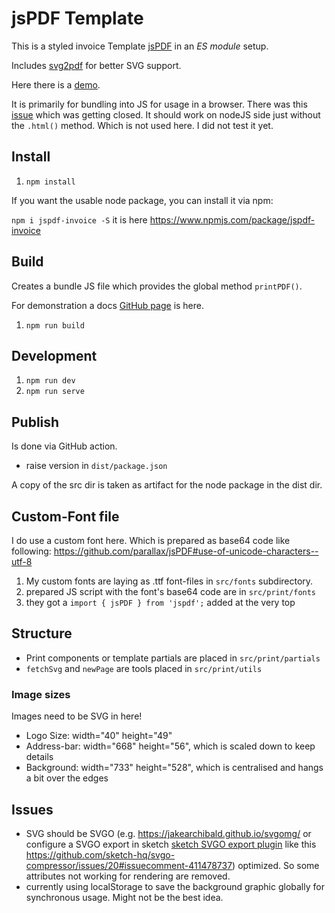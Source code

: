 # jsPDF Template

This is a styled invoice Template [jsPDF](https://github.com/parallax/jsPDF) in an _ES module_ setup.

Includes [svg2pdf](https://github.com/yWorks/svg2pdf.js) for better SVG support.

Here there is a [demo](https://andrekelling.github.io/jspdf-template/).

It is primarily for bundling into JS for usage in a browser.
There was this [issue](https://github.com/parallax/jsPDF/issues/783) which was getting closed. It should work on nodeJS side just without the `.html()` method. Which is not used here. I did not test it yet.

## Install

1. `npm install`

If you want the usable node package, you can install it via npm:

`npm i jspdf-invoice -S` it is here https://www.npmjs.com/package/jspdf-invoice

## Build

Creates a bundle JS file which provides the global method `printPDF()`.

For demonstration a docs [GitHub page](https://andrekelling.github.io/jspdf-template/) is here.

1. `npm run build`


## Development

1. `npm run dev`
2. `npm run serve`

## Publish

Is done via GitHub action.

* raise version in `dist/package.json`

A copy of the src dir is taken as artifact for the node package in the dist dir.

## Custom-Font file

I do use a custom font here. Which is prepared as base64 code like following: https://github.com/parallax/jsPDF#use-of-unicode-characters--utf-8

1. My custom fonts are laying as .ttf font-files in `src/fonts` subdirectory.
2. prepared JS script with the font's base64 code are in `src/print/fonts`
3. they got a `import { jsPDF } from 'jspdf';` added at the very top

## Structure

* Print components or template partials are placed in `src/print/partials`
* `fetchSvg` and `newPage` are tools placed in `src/print/utils`

### Image sizes

Images need to be SVG in here!

* Logo Size: width="40" height="49"
* Address-bar: width="668" height="56", which is scaled down to keep details
* Background: width="733" height="528", which is centralised and hangs a bit over the edges

## Issues

* SVG should be SVGO (e.g. https://jakearchibald.github.io/svgomg/ or configure a SVGO export in sketch [sketch SVGO export plugin](https://www.sketch.com/extensions/plugins/svgo-compressor/) like this https://github.com/sketch-hq/svgo-compressor/issues/20#issuecomment-411478737) optimized. So some attributes not working for rendering are removed.
* currently using localStorage to save the background graphic globally for synchronous usage. Might not be the best idea.
